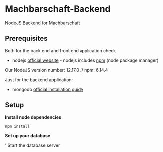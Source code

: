 # Machbarschaft-Backend
NodeJS Backend for Machbarschaft

## Prerequisites

Both for the back end and front end application check

* nodejs [official website](https://nodejs.org/en/) - nodejs includes [npm](https://www.npmjs.com/) (node package manager)

Our NodeJS version number: 12.17.0 // npm: 6.14.4

Just for the backend application:

* mongodb [official installation guide](https://docs.mongodb.org/manual/administration/install-community/)

## Setup

**Install node dependencies**

```
npm install
```

**Set up your database**

' Start the database server
